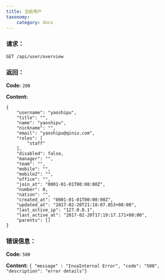 ```yaml
---
title: 当前用户
taxonomy:
    category: docs
---
```


### 请求：

    GET /api/user/overview

### 返回：

**Code:** `200`

**Content:** 
```
{
    "username": "yaoshipu",
    "title": "",
    "name": "yaoshipu",
    "nickname": "",
    "email": "yaoshipu@qiniu.com",
    "roles": [
        "staff"
    ],
    "disabled": false,
    "manager": "",
    "team": "",
    "mobile": "",
    "mobile2": "",
    "office": "",
    "join_at": "0001-01-01T00:00:00Z",
    "number": 0,
    "nation": "",
    "created_at": "0001-01-01T00:00:00Z",
    "updated_at": "2017-02-20T21:18:07.853+08:00",
    "last_active_ip": "127.0.0.1",
    "last_active_at": "2017-02-20T17:19:17.171+08:00",
    "parents": []
}
```

### 错误信息：

**Code:** `500`

**Content:** `{ "message" : "InvaInternal Error", "code": "500", "description": "error details"}`